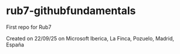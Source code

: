 # rub7-githubfundamentals

First repo for Rub7

Created on 22/09/25 on Microsoft Iberica, La Finca, Pozuelo, Madrid, España
